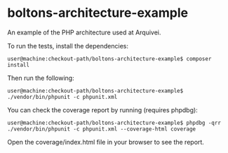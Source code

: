 # boltons-architecture-example
An example of the PHP architecture used at Arquivei.

To run the tests, install the dependencies:

`user@machine:checkout-path/boltons-architecture-example$ composer install`

Then run the following:

`user@machine:checkout-path/boltons-architecture-example$ ./vendor/bin/phpunit -c phpunit.xml`

You can check the coverage report by running (requires phpdbg):

`user@machine:checkout-path/boltons-architecture-example$ phpdbg -qrr ./vendor/bin/phpunit -c phpunit.xml --coverage-html coverage`

Open the coverage/index.html file in your browser to see the report.
